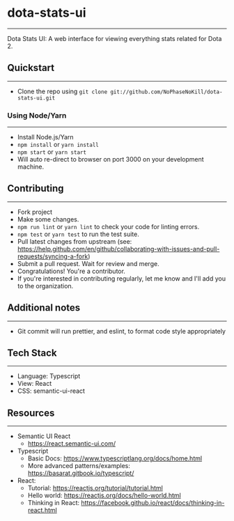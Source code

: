 # dota-stats-ui

---

Dota Stats UI: A web interface for viewing everything stats related for Dota 2.

## Quickstart

---

- Clone the repo using `git clone git://github.com/NoPhaseNoKill/dota-stats-ui.git`

### Using Node/Yarn

---

- Install Node.js/Yarn
- `npm install` or `yarn install`
- `npm start` or `yarn start`
- Will auto re-direct to browser on port 3000 on your development machine.

## Contributing

---

- Fork project
- Make some changes.
- `npm run lint` or `yarn lint` to check your code for linting errors.
- `npm test` or `yarn test` to run the test suite.
- Pull latest changes from upstream (see: https://help.github.com/en/github/collaborating-with-issues-and-pull-requests/syncing-a-fork)
- Submit a pull request. Wait for review and merge.
- Congratulations! You're a contributor.
- If you're interested in contributing regularly, let me know and I'll add you to the organization.

## Additional notes

---

- Git commit will run prettier, and eslint, to format code style appropriately

## Tech Stack

---

- Language: Typescript
- View: React
- CSS: semantic-ui-react

## Resources

---

- Semantic UI React
  - https://react.semantic-ui.com/
- Typescript
  - Basic Docs: https://www.typescriptlang.org/docs/home.html
  - More advanced patterns/examples: https://basarat.gitbook.io/typescript/
- React:
  - Tutorial: https://reactjs.org/tutorial/tutorial.html
  - Hello world: https://reactjs.org/docs/hello-world.html
  - Thinking in React: https://facebook.github.io/react/docs/thinking-in-react.html
